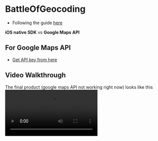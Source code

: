 # BattleOfGeocoding

- Following the guide
  [here](https://medium.com/@enricopiovesan/tutorial-geocoding-with-swift-4-7ef378778377)

**iOS native SDK** vs **Google Maps API**

## For Google Maps API
- [Get API key from
  here](https://developers.google.com/maps/documentation/javascript/get-api-key)


## Video Walkthrough
The final product (google maps API not working right now) looks like this
![Video Walkthrough](walkthrough.mov)

